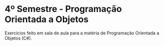 # 4º Semestre - Programação Orientada a Objetos 
Exercícios feito em sala de aula para a matéria de Programação Orientada a Objetos (C#). 
